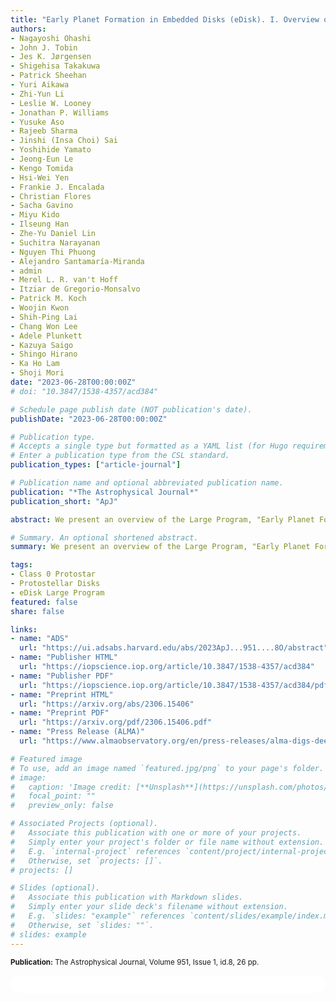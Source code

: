 ```yaml
---
title: "Early Planet Formation in Embedded Disks (eDisk). I. Overview of the Program and First Results"
authors:
- Nagayoshi Ohashi
- John J. Tobin
- Jes K. Jørgensen
- Shigehisa Takakuwa
- Patrick Sheehan
- Yuri Aikawa
- Zhi-Yun Li
- Leslie W. Looney
- Jonathan P. Williams
- Yusuke Aso
- Rajeeb Sharma
- Jinshi (Insa Choi) Sai
- Yoshihide Yamato
- Jeong-Eun Le
- Kengo Tomida
- Hsi-Wei Yen
- Frankie J. Encalada
- Christian Flores
- Sacha Gavino
- Miyu Kido
- Ilseung Han
- Zhe-Yu Daniel Lin
- Suchitra Narayanan
- Nguyen Thi Phuong
- Alejandro Santamaría-Miranda
- admin
- Merel L. R. van't Hoff
- Itziar de Gregorio-Monsalvo
- Patrick M. Koch
- Woojin Kwon
- Shih-Ping Lai
- Chang Won Lee
- Adele Plunkett
- Kazuya Saigo
- Shingo Hirano
- Ka Ho Lam
- Shoji Mori
date: "2023-06-28T00:00:00Z"
# doi: "10.3847/1538-4357/acd384"

# Schedule page publish date (NOT publication's date).
publishDate: "2023-06-28T00:00:00Z"

# Publication type.
# Accepts a single type but formatted as a YAML list (for Hugo requirements).
# Enter a publication type from the CSL standard.
publication_types: ["article-journal"]

# Publication name and optional abbreviated publication name.
publication: "*The Astrophysical Journal*"
publication_short: "ApJ"

abstract: We present an overview of the Large Program, "Early Planet Formation in Embedded Disks (eDisk)," conducted with the Atacama Large Millimeter/submillimeter Array (ALMA). The ubiquitous detections of substructures, particularly rings and gaps, in protoplanetary disks around T Tauri stars raise the possibility that at least some planet formation may have already started during the embedded stages of star formation. In order to address exactly how and when planet formation is initiated, the program focuses on searching for substructures in disks around 12 Class 0 and 7 Class I protostars in nearby (<200 pc) star-forming regions through 1.3 mm continuum observations at a resolution of ~7 au (0.″04). The initial results show that the continuum emission, mostly arising from dust disks around the sample protostars, has relatively few distinctive substructures, such as rings and spirals, in marked contrast to Class II disks. The dramatic difference may suggest that substructures quickly develop in disks when the systems evolve from protostars to Class II sources, or alternatively that high optical depth of the continuum emission could obscure internal structures. Kinematic information obtained through CO isotopologue lines and other lines reveals the presence of Keplerian disks around protostars, providing us with crucial physical parameters, in particular, the dynamical mass of the central protostars. We describe the background of the eDisk program, the sample selection and their ALMA observations, and the data reduction, and we also highlight representative first-look results.

# Summary. An optional shortened abstract.
summary: We present an overview of the Large Program, "Early Planet Formation in Embedded Disks (eDisk)," conducted with the Atacama Large Millimeter/submillimeter Array (ALMA). The ubiquitous detections of substructures, particularly rings and gaps, in protoplanetary disks around T Tauri stars raise the possibility that at least some planet formation may have already started during the embedded stages of star formation. In order to address exactly how and when planet formation is initiated, the program focuses on searching for substructures in disks around 12 Class 0 and 7 Class I protostars in nearby (<200 pc) star-forming regions through 1.3 mm continuum observations at a resolution of ~7 au (0.″04).

tags:
- Class 0 Protostar
- Protostellar Disks
- eDisk Large Program
featured: false
share: false

links:
- name: "ADS"
  url: "https://ui.adsabs.harvard.edu/abs/2023ApJ...951....8O/abstract"
- name: "Publisher HTML"
  url: "https://iopscience.iop.org/article/10.3847/1538-4357/acd384"
- name: "Publisher PDF"
  url: "https://iopscience.iop.org/article/10.3847/1538-4357/acd384/pdf"
- name: "Preprint HTML"
  url: "https://arxiv.org/abs/2306.15406"
- name: "Preprint PDF"
  url: "https://arxiv.org/pdf/2306.15406.pdf"
- name: "Press Release (ALMA)"
  url: "https://www.almaobservatory.org/en/press-releases/alma-digs-deeper-into-the-mystery-of-planet-formation/"

# Featured image
# To use, add an image named `featured.jpg/png` to your page's folder. 
# image:
#   caption: 'Image credit: [**Unsplash**](https://unsplash.com/photos/jdD8gXaTZsc)'
#   focal_point: ""
#   preview_only: false

# Associated Projects (optional).
#   Associate this publication with one or more of your projects.
#   Simply enter your project's folder or file name without extension.
#   E.g. `internal-project` references `content/project/internal-project/index.md`.
#   Otherwise, set `projects: []`.
# projects: []

# Slides (optional).
#   Associate this publication with Markdown slides.
#   Simply enter your slide deck's filename without extension.
#   E.g. `slides: "example"` references `content/slides/example/index.md`.
#   Otherwise, set `slides: ""`.
# slides: example
---
```


<!-- Add the publication's **full text** or **supplementary notes** here. You can use rich formatting such as including [code, math, and images](https://docs.hugoblox.com/content/writing-markdown-latex/). -->
<sup>**Publication:** The Astrophysical Journal, Volume 951, Issue 1, id.8, 26 pp.</sup>

<!-- 
ALMA Press Release
[English](https://www.almaobservatory.org/en/press-releases/alma-digs-deeper-into-the-mystery-of-planet-formation/)
[Japanese](https://alma-telescope.jp/news/planetformation-202306?doing_wp_cron%253D1705058581.7801489830017089843750)
NAOJ Press Release
[English](https://www.nao.ac.jp/en/news/science/2023/20230628-alma.html)
[Japanese](https://www.nao.ac.jp/news/science/2023/20230628-alma.html)
ASIAA Press Release
[Chinese](https://press.asiaa.sinica.edu.tw/chinese/230628)
University of Tokyo Press Release
[English](https://www.s.u-tokyo.ac.jp/en/info/8508/)
[Japanese](https://www.s.u-tokyo.ac.jp/ja/info/8507/)
University of Michigan Press Release
[English](https://news.umich.edu/alma-digs-deeper-into-mystery-of-planet-formation/)
University of Virginia Press Release
[English](https://as.virginia.edu/astronomers-dig-deeper-mystery-planet-formation)
 -->

<html>
  <style>
    section {
        background: white;
        color: black;
        border-radius: 1em;
        padding: 1em;
        left: 50% }
    #inner {
        display: inline-block;
        display: flex;
        align-items: center;
        justify-content: center }
  </style>
  <section>
    <div id="inner">
      <script type='text/javascript' src='https://d1bxh8uas1mnw7.cloudfront.net/assets/embed.js'></script>
        <span style="float:center"; 
          class="__dimensions_badge_embed__" 
          data-doi="10.3847/1538-4357/acd384" 
          data-hide-zero-citations="false" 
          data-legend="always">
        </span>
      <script async src="https://badge.dimensions.ai/badge.js" charset="utf-8"></script>
    </div>
  </section>